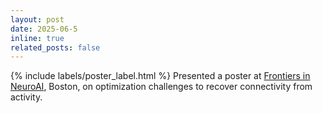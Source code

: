 ```yaml
---
layout: post
date: 2025-06-5
inline: true
related_posts: false
---
```


{% include labels/poster_label.html %}
Presented a poster at [Frontiers in NeuroAI](https://kempnerinstitute.harvard.edu/frontiers-in-neuroai/), Boston, on optimization challenges to recover connectivity from activity.